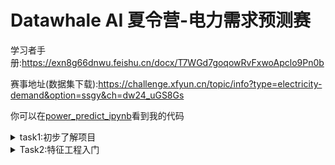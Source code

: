# Datawhale AI 夏令营-电力需求预测赛

学习者手册:https://exn8g66dnwu.feishu.cn/docx/T7WGd7goqowRvFxwoApclo9Pn0b

赛事地址(数据集下载):https://challenge.xfyun.cn/topic/info?type=electricity-demand&option=ssgy&ch=dw24_uGS8Gs

你可以在[power_predict_ipynb](https://github.com/machenme/Datawhale/blob/main/power_predict/main.ipynb)看到我的代码
<details>

<summary>task1:初步了解项目</summary>

## 数据类型

赛题数据由训练集和测试集组成，为了保证比赛的公平性，将每日日期进行脱敏，用1-N进行标识，即1为数据集最近一天，其中1-10为测试集数据。

|特征字段|	字段描述|
|--|--|
|id	|房屋id|
|dt	|日标识|
|type	|房屋类型|
|target	|实际电力消耗，预测目标|

## 完整代码:

```python
# 1. 导入需要用到的相关库
# 导入 pandas 库，用于数据处理和分析
import pandas as pd
# 导入 numpy 库，用于科学计算和多维数组操作
import numpy as np

# 2. 读取训练集和测试集
# 使用 read_csv() 函数从文件中读取训练集数据，文件名为 'train.csv'
train = pd.read_csv('./data/data283931/train.csv')
# 使用 read_csv() 函数从文件中读取测试集数据，文件名为 'train.csv'
test = pd.read_csv('./data/data283931/test.csv')

# 3. 计算训练数据最近11-20单位时间内对应id的目标均值
target_mean = train[train['dt']<=20].groupby(['id'])['target'].mean().reset_index()

# 4. 将target_mean作为测试集结果进行合并
test = test.merge(target_mean, on=['id'], how='left')

# 5. 保存结果文件到本地
test[['id','dt','target']].to_csv('submit.csv', index=None)
```

## 学习代码

```python
target_mean = train[train['dt']<=20].groupby(['id'])['target'].mean().reset_index()
```
- `train[train['dt']<=20]`读取`train`中`dt`列小于等于20的所有数据

- `groupby`函数将数据进行分组然后再进行下一步操作
    - 通过`groupby(['id'])`告诉系统以`id`这列数据进行分组,`id`相同的数据均会被分到一个组里.
    - `groupby(['id'])['target']`则是分组之后只需要`target`这列数据
    - `groupby(['id'])['target'].mean()`获取每个分组的`target`的平均值
- `reset_index()`重建数据索引

```python
test = test.merge(target_mean, on=['id'], how='left')
```
`merge`函数用来合并两个DateFrame
- `df1.merge(df2)`与`pd.merge(df1,df2)`是等价的,都是合并`df1`与`df2`数据
- `on`以哪一列作为合并的依据,这里以`id`列作为合并的依据
- `how`如何合并,`left`保留左侧df1的所有行，如果右侧df2中没有匹配的键，则相应的列将填充为 NaN
    - `right`以右侧为准,如果左侧没有对应的数据填充NaN
    - `inner`取交集,合并后的数据只有左右两个df都有的部分
    - `outer`取并集,保留二者所有行,没有的部分填充NaN

显然我们不能够简单的用过去11天到20天的平均值作为过去1到10天的预测依据.我们应该找到更好的预测手段.

</details>

<details>

<summary>Task2:特征工程入门</summary>

随着昨天运行了baseline之后,出现了新的问题,对于本次数据是否存在一些规律性,例如按照某些时间间隔出现周期性重复?比如常见的7天,30天,90天等等.数据只有500个日期左右,大于90天的周期性也许意义不大了.

或者某些特征会对最终的预测有着更大的影响,而某些特征可能对实际预测结果基本没有意义甚至是负面影响?
```python
# 先查看数据是否存在规律
import matplotlib.pyplot as plt

plt.rcParams["font.sans-serif"] = ["SimHei"]  # 用来正常显示中文标签
plt.rcParams["axes.unicode_minus"] = False  # 用来正常显示负号

def draw_pic(data):
    unique_ids = data["id"].unique()
    plt.figure(figsize=(12,6))

    for id in unique_ids[:5]:
        demo_data = data[data["id"] == id]
        # 为了更直观理解图像,将target翻转,题目含义是距离当天的时间,那么反过来就是历史时间,
        # 例如0就会对应第一天,1对应第二天,一直到496天,然后通过496天数据来预测未来10天数据.
        plt.plot(demo_data["target"].tolist()[::-1], label=f"ID: {id}")
    plt.legend()
    plt.title('不同ID对应的每日用电量')
    plt.xlabel('日期')
    plt.ylabel('每日用电量')
    plt.show()

draw_pic(train)
```
![任意5个用户](https://github.com/machenme/Datawhale/blob/main/power_predict/imgs/output.png)

```python
# 也许不同的type类型也有影响?
same_type_train = train[train['type']==0]
draw_pic(same_type_train)
```
![相同Type下任意5个用户](https://github.com/machenme/Datawhale/blob/main/power_predict/imgs/output_same_id.png)



查看不同Type对应的平均用电量
![不同Type对应的平均用电量](https://github.com/machenme/Datawhale/blob/main/power_predict/imgs/diff_type_power_usage.png)



## LightGBM
- LightGBM 是一个梯度 boosting 框架, 使用基于学习算法的决策树. 它是分布式的, 高效的, 装逼的, 它具有以下优势: **速度和内存使用的优化** **减少分割增益的计算量** **通过直方图的相减来进行进一步的加速** **减少内存的使用** **减少并行学习的通信代价** ... 反正就是很多优点
- 项目地址: https://lightgbm.cn/

## 如何使用LightGBM
### 导入对应的软件包
```python
    # 直接上工具LightGBM
import numpy as np
import pandas as pd
import lightgbm as lgb
from sklearn.metrics import (
    mean_squared_log_error,
    mean_absolute_error,
    mean_squared_error,
)
import tqdm
import sys
import os
import gc
import argparse
import warnings

warnings.filterwarnings("ignore")
```
- 导入对应的数据集
```python
train = pd.read_csv("./dataset/train.csv")
test = pd.read_csv("./dataset/test.csv")
```
### 特征工程
```python
# 合并训练数据和测试数据，并进行排序
data = pd.concat([test, train], axis=0, ignore_index=True)
data = data.sort_values(['id','dt'], ascending=False).reset_index(drop=True)

# 历史平移
for i in range(10,30):
    data[f'last{i}_target'] = data.groupby(['id'])['target'].shift(i)
    
# 窗口统计
data[f'win3_mean_target'] = (data['last10_target'] + data['last11_target'] + data['last12_target']) / 3

# 进行数据切分
train = data[data.target.notnull()].reset_index(drop=True)
test = data[data.target.isnull()].reset_index(drop=True)

# 确定输入特征
train_cols = [f for f in data.columns if f not in ['id','target']]
```
- `pd.concat([test, train], axis=0, ignore_index=True)`
    - `pd.concat` 堆叠数据,与`merge`不同,不需要任何依据
    - `axis=0, ignore_index=True` 按照行合并.`axis=1`则是按照列合并.`ignore_index=True`则是忽略原来的索引
- `sort_values(['id','dt'], ascending=False).reset_index(drop=True)`
    - `sort_values` 对`DateFrame`数据进行排序,后面跟排序依据
    - `['id','dt'], ascending=False` 以 `id`作为第一排序依据,如果`id`相同,再用`dt`作为第二排序依据,并且`ascending=False`说明不需要反转,那么默认就是从大到小排序,也就是降序排列.
    - `reset_index(drop=True)` 排序后重建`DateFrame`索引并且舍弃原来的索引.

```python
for i in range(10,30):
    data[f'last{i}_target'] = data.groupby(['id'])['target'].shift(i)
```
- `shift(i)`将数据下移`i`行,前面不足的部分用`NaN`填充后新建一列存在数据的最后

|id|	dt	|type	|target	|last10_target	|last11_target|	last12_target|	last13_target	|last14_target|	last15_target|	
|--|--|--|--|--|--|--|--|--|--|
|fff81139a7|	496|	5|	23.288|	18.145|	NaN|	NaN|	NaN|	NaN	|NaN|
|fff81139a7	|495|	5|	25.252|	22.021	|18.145|	NaN|	NaN	|NaN|	NaN
|fff81139a7	|494|	5|	16.963|	21.282|	22.021|	18.145	|NaN|	NaN|	NaN|
|ff81139a7|	493|	5|	29.759|	22.818|	21.282|	22.021|	18.145|NaN|NaN|

```python
data[f'win3_mean_target'] = (data['last10_target'] + data['last11_target'] + data['last12_target']) / 3
```
- 将过去三天(今天的前第10天,第11天,第12天)的数据求平均值

```python
# 进行数据切分
train = data[data.target.notnull()].reset_index(drop=True)
test = data[data.target.isnull()].reset_index(drop=True)
```
- `notnull()` 只保留非空行的数据

注意的训练集和验证集的构建：因为数据存在时序关系，所以需要严格按照时序进行切分，并且时间序列问题只能是过去的事情对未来造成影响,反过来则没有意义

### 创建模型
```python
def time_model(lgb, train_df, test_df, cols):
    # 训练集和验证集切分
    trn_x, trn_y = train_df[train_df.dt>=31][cols], train_df[train_df.dt>=31]['target']
    val_x, val_y = train_df[train_df.dt<=30][cols], train_df[train_df.dt<=30]['target']
    # 构建模型输入数据
    train_matrix = lgb.Dataset(trn_x, label=trn_y)
    valid_matrix = lgb.Dataset(val_x, label=val_y)
    # lightgbm参数
    lgb_params = {
        'boosting_type': 'gbdt',
        'objective': 'regression',
        'metric': 'mse',
        'min_child_weight': 5,
        'num_leaves': 2 ** 5,
        'lambda_l2': 10,
        'feature_fraction': 0.8,
        'bagging_fraction': 0.8,
        'bagging_freq': 4,
        'learning_rate': 0.05,
        'seed': 2024,
        'nthread' : 16,
        'verbose' : -1,
    }
    # 训练模型
    model = lgb.train(lgb_params, train_matrix, 50000, valid_sets=[train_matrix, valid_matrix], 
                      categorical_feature=[], verbose_eval=500, early_stopping_rounds=500)
    # 验证集和测试集结果预测
    val_pred = model.predict(val_x, num_iteration=model.best_iteration)
    test_pred = model.predict(test_df[cols], num_iteration=model.best_iteration)
    # 离线分数评估
    score = mean_squared_error(val_pred, val_y)
    print(score)
       
    return val_pred, test_pred
    
lgb_oof, lgb_test = time_model(lgb, train, test, train_cols)

# 保存结果文件到本地
test['target'] = lgb_test
test[['id','dt','target']].to_csv('submit.csv', index=None)
```
- LightGBM 可以直接使用 categorical features(分类特征)作为 input(输入). 它不需要被转换成 `one-hot coding(独热编码)`, 并且它比独热编码更快(约快上 8 倍)
    - 在构造 `Dataset` 之前, 应该将分类特征转换为 `int` 类型的值.

自己添加了L1正则化优化,结果发现不能乱改,改了反而降低了准确率QaQ.后面希望有更准确的做法
更新:当回溯周期提高到90天后,获得了稍好的成绩,哈哈哈哈



</details>